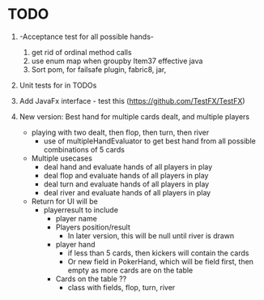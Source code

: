 # TODO

1. -Acceptance test for all possible hands-

    1. get rid of ordinal method calls
    2. use enum map when groupby Item37 effective java
    3. Sort pom, for failsafe plugin, fabric8, jar,
2. Unit tests for in TODOs
3. Add JavaFx interface
        - test this (https://github.com/TestFX/TestFX)
4. New version: Best hand for multiple cards dealt, and multiple players
    - playing with two dealt, then flop, then turn, then river
        - use of multipleHandEvaluator to get best hand from all possible combinations of 5 cards
    - Multiple usecases
        - deal hand and evaluate hands of all players in play
        - deal flop and evaluate hands of all players in play
        - deal turn and evaluate hands of all players in play
        - deal river and evaluate hands of all players in play
    - Return for UI will be 
        - playerresult to include
            - player name
            - Players position/result
                - In later version, this will be null until river is drawn
            - player hand
                - if less than 5 cards, then kickers will contain the cards
                - Or new field in PokerHand, which will be field first, then empty as more cards are on the table
            - Cards on the table ??
                - class with fields, flop, turn, river
                
            
